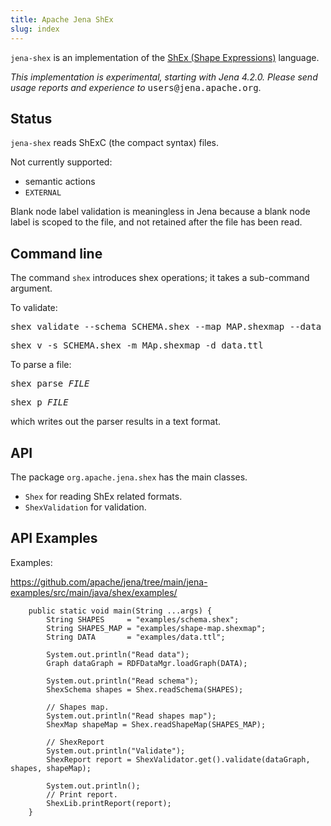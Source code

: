 ```yaml
---
title: Apache Jena ShEx
slug: index
---
```


`jena-shex` is an implementation of the 
[ShEx (Shape Expressions)](https://shex.io) language.

<p>
<i>This implementation is experimental, starting with Jena 4.2.0.
Please send usage reports and experience to </i>
<tt>users@jena.apache.org</tt>.
</p>

## Status

`jena-shex` reads ShExC (the compact syntax) files.

Not currently supported:
* semantic actions
* `EXTERNAL`

Blank node label validation is meaningless in Jena because a blank node label is
scoped to the file, and not retained after the file has been read.

## Command line

The command `shex` introduces shex operations; it takes a sub-command
argument.

To validate:

<pre>shex validate --schema SCHEMA.shex --map MAP.shexmap --data DATA.ttl</pre>
<pre>shex v -s SCHEMA.shex -m MAp.shexmap -d data.ttl</pre>

To parse a file:

<pre>shex parse <i>FILE</i></pre>
<pre>shex p <i>FILE</i></pre>

which writes out the parser results in a text format.

<!--
<pre>shex p <i>--out=FMT</i> <i>FILE</i></pre>
writes out in `text`(`t`), `compact`(`c`), `rdf`(`r`) formats. Multiple formats
can be given, separated by "," and format `all` outputs all 3 formats.
-->

## API

The package `org.apache.jena.shex` has the main classes.

* `Shex` for reading ShEx related formats.
* `ShexValidation` for validation.

## API Examples

Examples:

https://github.com/apache/jena/tree/main/jena-examples/src/main/java/shex/examples/

```
    public static void main(String ...args) {
        String SHAPES     = "examples/schema.shex";
        String SHAPES_MAP = "examples/shape-map.shexmap";
        String DATA       = "examples/data.ttl";

        System.out.println("Read data");
        Graph dataGraph = RDFDataMgr.loadGraph(DATA);

        System.out.println("Read schema");
        ShexSchema shapes = Shex.readSchema(SHAPES);

        // Shapes map.
        System.out.println("Read shapes map");
        ShexMap shapeMap = Shex.readShapeMap(SHAPES_MAP);

        // ShexReport
        System.out.println("Validate");
        ShexReport report = ShexValidator.get().validate(dataGraph, shapes, shapeMap);

        System.out.println();
        // Print report.
        ShexLib.printReport(report);
    }
```
